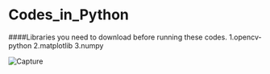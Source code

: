 # Codes_in_Python
####Libraries you need to download before running these codes. 
1.opencv-python
2.matplotlib
3.numpy

![Capture](https://github.com/Adeen317/Codes_in_Python/assets/112985225/d79c3bdd-097e-4bea-aa27-6de639889abb)
